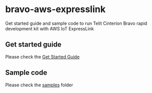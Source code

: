 # bravo-aws-expresslink
Get started guide and sample code to run Telit Cinterion Bravo rapid development kit with AWS IoT ExpressLink

## Get started guide
Please check the [Get Started Guide](get-started-guide-bravo-aws.md)

## Sample code
Please check the [samples](samples/) folder